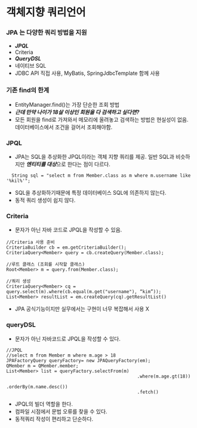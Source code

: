 # 객체지향 쿼리언어

### JPA 는 다양한 쿼리 방법을 지원
- ***JPQL***
- Criteria
- ***QueryDSL***
- 네이티브 SQL
- JDBC API 직접 사용, MyBatis, SpringJdbcTemplate 함께 사용

### 기존 find의 한계
- EntityManager.find()는 가장 단순한 조회 방법
- ***근데 만약 나이가 18살 이상인 회원을 다 검색하고 싶다면?***
- 모든 회원을 find로 가져와서 메모리에 올려놓고 검색하는 방법은 현실성이 없음. 데이터베이스에서 조건을 걸어서 조회해야함. 

### JPQL
- JPA는 SQL을 추상화한 JPQL이라는 객체 지향 쿼리를 제공. 일반 SQL과 비슷하지만 ***엔티티를 대상***으로 한다는 점이 다르다.
```
  String sql = "select m from Member.class as m where m.username like '%kil%'";
```
- SQL을 추상화하기때문에 특정 데이터베이스 SQL에 의존하지 않는다.
- 동적 쿼리 생성이 쉽지 않다.

### Criteria 
- 문자가 아닌 자바 코드로 JPQL을 작성할 수 있음.
```
//Criteria 사용 준비
CriteriaBuilder cb = em.getCriteriaBuilder();
CriteriaQuery<Member> query = cb.createQuery(Member.class);

//루트 클래스 (조회를 시작할 클래스)
Root<Member> m = query.from(Member.class);

//쿼리 생성 
CriteriaQuery<Member> cq =  query.select(m).where(cb.equal(m.get("username"), “kim”));
List<Member> resultList = em.createQuery(cq).getResultList()
```
- JPA 공식기능이지만 실무에서는 구현이 너무 복잡해서 사용 X

### queryDSL 
- 문자가 아닌 자바코드로 JPQL을 작성할 수 있다.
```
//JPQL
//select m from Member m where m.age > 18
JPAFactoryQuery queryFactory= new JPAQueryFactory(em); 
QMember m = QMember.member;
List<Member> list = queryFactory.selectFrom(m) 
												 .where(m.age.gt(18))
												 .orderBy(m.name.desc())
												 .fetch()
```
- JPQL의 빌더 역할을 한다.
- 컴파일 시점에서 문법 오류를 찾을 수 있다.
- 동적쿼리 작성이 편리하고 단순하다.

